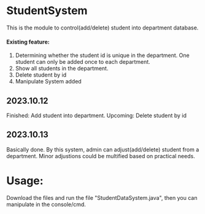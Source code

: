 # StudentSystem
This is the module to control(add/delete) student into department database.
#### Existing feature:
1. Determining whether the student id is unique in the department. One student can only be added once to each department.
2. Show all students in the department.
3. Delete student by id
4. Manipulate System added
## 2023.10.12
Finished: Add student into department. Upcoming: Delete student by id
## 2023.10.13
Basically done. By this system, admin can adjust(add/delete) student from a department. Minor adjustions could be multified based on practical needs.
# Usage:
Download the files and run the file "StudentDataSystem.java", then you can manipulate in the console/cmd.

